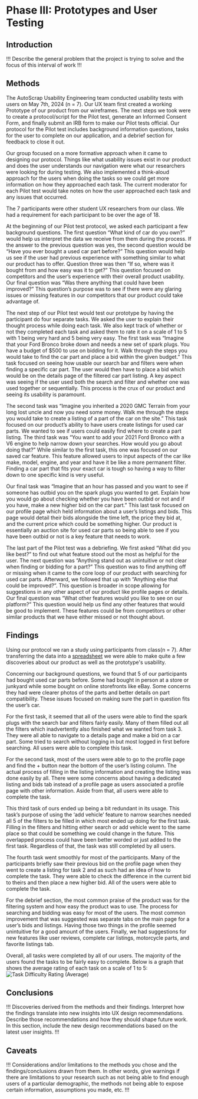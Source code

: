 # Phase III: Prototypes and User Testing

## Introduction

!!! Describe the general problem that the project is trying to solve and the focus of this interval of work !!!

## Methods

The AutoScrap Usability Engineering team conducted usability tests with users on May 7th, 2024 (n = 7). Our UX team first created a working Prototype of our product from our wireframes. The next steps we took were to create a protocol/script for the Pilot test, generate an Informed Consent Form, and finally submit an IRB form to make our Pilot tests official. Our protocol for the Pilot test includes background information questions, tasks for the user to complete on our application, and a debrief section for feedback to close it out.  

Our group focused on a more formative approach when it came to designing our protocol. Things like what usability issues exist in our product and does the user understands our navigation were what our researchers were looking for during testing. We also implemented a think-aloud approach for the users when doing the tasks so we could get more information on how they approached each task. The current moderator for each Pilot test would take notes on how the user approached each task and any issues that occurred.  

The 7 participants were other student UX researchers from our class. We had a requirement for each participant to be over the age of 18.  

At the beginning of our Pilot test protocol, we asked each participant a few background questions. The first question “What kind of car do you own?” would help us interpret the data we receive from them during the process. If the answer to the previous question was yes, the second question would be “Have you ever bought a used car part before?” This question would help us see if the user had previous experience with something similar to what our product has to offer. Question three was then “If so, where was it bought from and how easy was it to get?” This question focused on competitors and the user’s experience with their overall product usability. Our final question was “Was there anything that could have been improved?” This question’s purpose was to see if there were any glaring issues or missing features in our competitors that our product could take advantage of.  

The next step of our Pilot test would test our prototype by having the participant do four separate tasks. We asked the user to explain their thought process while doing each task. We also kept track of whether or not they completed each task and asked them to rate it on a scale of 1 to 5 with 1 being very hard and 5 being very easy. 
The first task was “Imagine that your Ford Bronco broke down and needs a new set of spark plugs. You have a budget of $500 to use on bidding for it. Walk through the steps you would take to find the car part and place a bid within the given budget.” This task focused on seeing how usable our search bar and filters were when finding a specific car part. The user would then have to place a bid which would be on the details page of the filtered car part listing. A key aspect was seeing if the user used both the search and filter and whether one was used together or sequentially. This process is the crux of our product and seeing its usability is paramount.  

The second task was “Imagine you inherited a 2020 GMC Terrain from your long lost uncle and now you need some money. Walk me through the steps you would take to create a listing of a part of the car on the site.” This task focused on our product’s ability to have users create listings for used car parts. We wanted to see if users could easily find where to create a part listing. 
The third task was “You want to add your 2021 Ford Bronco with a V6 engine to help narrow down your searches. How would you go about doing that?” While similar to the first task, this one was focused on our saved car feature. This feature allowed users to input aspects of the car like make, model, engine, and year and have it be like a more permanent filter. Finding a car part that fits your exact car is tough so having a way to filter down to one specific kind is very useful.  

Our final task was “Imagine that an hour has passed and you want to see if someone has outbid you on the spark plugs you wanted to get. Explain how you would go about checking whether you have been outbid or not and if you have, make a new higher bid on the car part.” This last task focused on our profile page which held information about a user’s listings and bids. This page would detail their bids alongside the time left, the price they bid at, and the current price which could be something higher. Our product is essentially an auction site for used car parts so being able to see if you have been outbid or not is a key feature that needs to work.  

The last part of the Pilot test was a debriefing. We first asked “What did you like best?” to find out what feature stood out the most as helpful for the user. The next question was “Anything stand out as unintuitive or not clear when finding or bidding for a part?” This question was to find anything off or missing when it came to the core loop of our product with searching for used car parts. Afterward, we followed that up with “Anything else that could be improved?”. This question is broader in scope allowing for suggestions in any other aspect of our product like profile pages or details. Our final question was “What other features would you like to see on our platform?” This question would help us find any other features that would be good to implement. These features could be from competitors or other similar products that we have either missed or not thought about.  


## Findings

Using our protocol we ran a study using participants from class(n = 7). After transferring the data into a [spreadsheet](https://github.com/ChicoState/ux-autoscrap/files/15302227/AutoScrap.User.Test.Data.pdf) we were able to make quite a few discoveries about our product as well as the prototype's usability.  

Concerning our background questions, we found that 5 of our participants had bought used car parts before. Some had bought in person at a store or junkyard while some bought on online storefronts like eBay. Some concerns they had were clearer photos of the parts and better details on part compatibility. These issues focused on making sure the part in question fits the user’s car.  

For the first task, it seemed that all of the users were able to find the spark plugs with the search bar and filters fairly easily. Many of them filled out all the filters which inadvertently also finished what we wanted from task 3. They were all able to navigate to a details page and make a bid on a car part. Some tried to search without logging in but most logged in first before searching. All users were able to complete this task.  

For the second task, most of the users were able to go to the profile page and find the + button near the bottom of the user’s listing column. The actual process of filling in the listing information and creating the listing was done easily by all. There were some concerns about having a dedicated listing and bids tab instead of a profile page as users associated a profile page with other information. Aside from that, all users were able to complete the task.  

This third task of ours ended up being a bit redundant in its usage. This task’s purpose of using the ‘add vehicle’ feature to narrow searches needed all 5 of the filters to be filled in which most ended up doing for the first task. Filling in the filters and hitting either search or add vehicle went to the same place so that could be something we could change in the future. This overlapped process could have been better worded or just added to the first task. Regardless of that, the task was still completed by all users.  

The fourth task went smoothly for most of the participants. Many of the participants briefly saw their previous bid on the profile page when they went to create a listing for task 2 and as such had an idea of how to complete the task. They were able to check the difference in the current bid to theirs and then place a new higher bid. All of the users were able to complete the task.  

For the debrief section, the most common praise of the product was for the filtering system and how easy the product was to use. The process for searching and bidding was easy for most of the users. The most common improvement that was suggested was separate tabs on the main page for a user’s bids and listings. Having those two things in the profile seemed unintuitive for a good amount of the users. Finally, we had suggestions for new features like user reviews, complete car listings, motorcycle parts, and favorite listings tab.  

Overall, all tasks were completed by all of our users. The majority of the users found the tasks to be fairly easy to complete. Below is a graph that shows the average rating of each task on a scale of 1 to 5:  
![Task Difficulty Rating (Average)](https://github.com/ChicoState/ux-autoscrap/assets/111708782/c6852b78-94de-42b2-9aca-43eee990a5b3)

## Conclusions

!!! Discoveries derived from the methods and their findings. Interpret how the findings translate into new insights into UX design recommendations. Describe those recommendations and how they should shape future work. In this section, include the new design recommendations based on the latest user insights. !!!

## Caveats

!!! Considerations and/or limitations to the methods you chose and the findings/conclusions drawn from them. In other words, give warnings if there are limitations to your research such as not being able to find enough users of a particular demographic, the methods not being able to expose certain information, assumptions you made, etc. !!!
